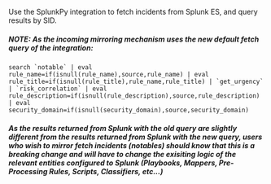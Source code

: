 Use the SplunkPy integration to fetch incidents from Splunk ES, and query results by SID.

##### NOTE: As the incoming mirroring mechanism uses the new default fetch query of the integration:
```search `notable` | eval rule_name=if(isnull(rule_name),source,rule_name) | eval rule_title=if(isnull(rule_title),rule_name,rule_title) | `get_urgency` | `risk_correlation` | eval rule_description=if(isnull(rule_description),source,rule_description) | eval security_domain=if(isnull(security_domain),source,security_domain)```
##### As the results returned from Splunk with the old query are slightly different from the results returned from Splunk with the new query, users who wish to mirror fetch incidents (notables) should know that this is a breaking change and will have to change the exisiting logic of the relevant entities configured to Splunk (Playbooks, Mappers, Pre-Processing Rules, Scripts, Classifiers, etc...) 
